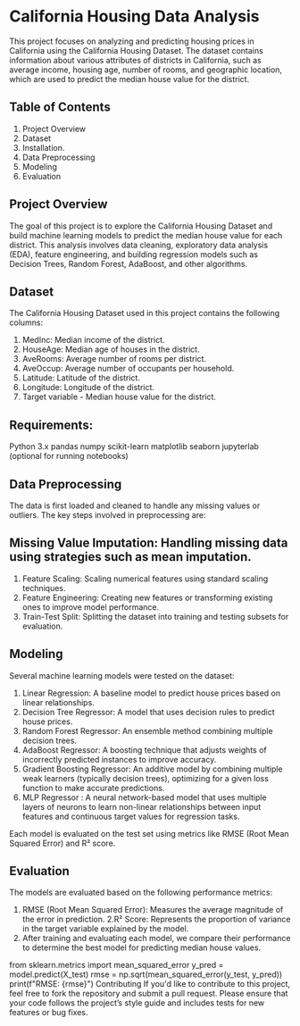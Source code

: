 # California Housing Data Analysis
This project focuses on analyzing and predicting housing prices in California using the California Housing Dataset. The dataset contains information about various attributes of districts in California, such as average income, housing age, number of rooms, and geographic location, which are used to predict the median house value for the district.

## Table of Contents
1. Project Overview
2. Dataset
3. Installation. 
4. Data Preprocessing
5. Modeling
6. Evaluation

   
## Project Overview
The goal of this project is to explore the California Housing Dataset and build machine learning models to predict the median house value for each district. This analysis involves data cleaning, exploratory data analysis (EDA), feature engineering, and building regression models such as Decision Trees, Random Forest, AdaBoost, and other algorithms.

## Dataset
The California Housing Dataset used in this project  contains the following columns:

1. MedInc: Median income of the district.
2. HouseAge: Median age of houses in the district.
3. AveRooms: Average number of rooms per district.
4. AveOccup: Average number of occupants per household.
5. Latitude: Latitude of the district.
6. Longitude: Longitude of the district.
7. Target variable - Median house value for the district.

## Requirements:
Python 3.x
pandas
numpy
scikit-learn
matplotlib
seaborn
jupyterlab (optional for running notebooks)

## Data Preprocessing
The data is first loaded and cleaned to handle any missing values or outliers. The key steps involved in preprocessing are:

## Missing Value Imputation: Handling missing data using strategies such as mean imputation.
1. Feature Scaling: Scaling numerical features using standard scaling techniques.
2. Feature Engineering: Creating new features or transforming existing ones to improve model performance.
3. Train-Test Split: Splitting the dataset into training and testing subsets for evaluation.

## Modeling
Several machine learning models were tested on the dataset:

1. Linear Regression: A baseline model to predict house prices based on linear relationships.
2. Decision Tree Regressor: A model that uses decision rules to predict house prices.
3. Random Forest Regressor: An ensemble method combining multiple decision trees.
4. AdaBoost Regressor: A boosting technique that adjusts weights of incorrectly predicted instances to improve accuracy.
5. Gradient Boosting Regressor: An additive model by combining multiple weak learners (typically decision trees), optimizing for a given loss function to make accurate predictions.
6. MLP Regressor : A neural network-based model that uses multiple layers of neurons to learn non-linear relationships between input features and continuous target values for regression tasks.
   
Each model is evaluated on the test set using metrics like RMSE (Root Mean Squared Error) and R² score.

## Evaluation
The models are evaluated based on the following performance metrics:

1. RMSE (Root Mean Squared Error): Measures the average magnitude of the error in prediction.
2.R² Score: Represents the proportion of variance in the target variable explained by the model.
3. After training and evaluating each model, we compare their performance to determine the best model for predicting median house values.



from sklearn.metrics import mean_squared_error
y_pred = model.predict(X_test)
rmse = np.sqrt(mean_squared_error(y_test, y_pred))
print(f"RMSE: {rmse}")
Contributing
If you'd like to contribute to this project, feel free to fork the repository and submit a pull request. Please ensure that your code follows the project’s style guide and includes tests for new features or bug fixes.

